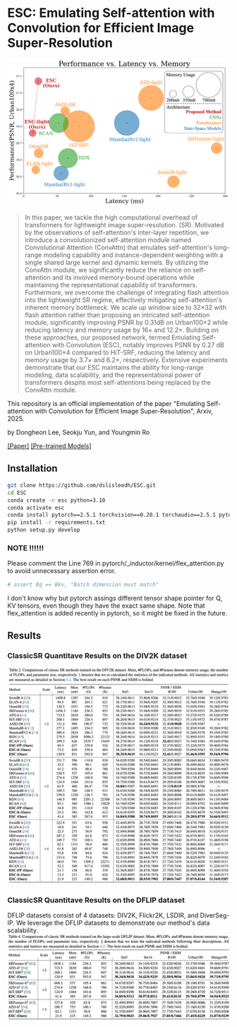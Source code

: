 # ESC: Emulating Self-attention with Convolution for Efficient Image Super-Resolution

![image](https://github.com/dslisleedh/ESC/blob/main/figs/teaser.png)

>In this paper, we tackle the high computational overhead of transformers for lightweight image super-resolution. (SR). Motivated by the observations of self-attention's inter-layer repetition, we introduce a convolutionized self-attention module named Convolutional Attention (ConvAttn) that emulates self-attention's long-range modeling capability and instance-dependent weighting with a single shared large kernel and dynamic kernels. By utilizing the ConvAttn module, we significantly reduce the reliance on self-attention and its involved memory-bound operations while maintaining the representational capability of transformers. Furthermore, we overcome the challenge of integrating flash attention into the lightweight SR regime, effectively mitigating self-attention's inherent memory bottleneck. We scale up window size to 32×32 with flash attention rather than proposing an intricated self-attention module, significantly improving PSNR by 0.31dB on Urban100×2 while reducing latency and memory usage by 16× and 12.2×. Building on these approaches, our proposed network, termed Emulating Self-attention with Convolution (ESC), notably improves PSNR by 0.27 dB on Urban100×4 compared to HiT-SRF, reducing the latency and memory usage by 3.7× and 6.2×, respectively. Extensive experiments demonstrate that our ESC maintains the ability for long-range modeling, data scalability, and the representational power of transformers despite most self-attentions being replaced by the ConvAttn module.

This repository is an official implementation of the paper "Emulating Self-attention with Convolution for Efficient Image Super-Resolution", Arxiv, 2025.

by Dongheon Lee, Seokju Yun, and Youngmin Ro

[[Paper]](https://arxiv.org/abs/2503.06671) [[Pre-trained Models]](https://github.com/dslisleedh/ESC/releases/tag/1.0.0)

## Installation

```bash
git clone https://github.com/dslisleedh/ESC.git
cd ESC
conda create -n esc python=3.10
conda activate esc
conda install pytorch==2.5.1 torchvision==0.20.1 torchaudio==2.5.1 pytorch-cuda=12.1 -c pytorch -c nvidia
pip install -r requirements.txt 
python setup.py develop
```

### NOTE !!!!!!
Please comment the Line 769 in pytorch/_inductor/kernel/flex_attention.py to avoid unnecessary assertion error.
```python
# assert Bq == Bkv, "Batch dimension must match"
```
I don't know why but pytorch assings different tensor shape pointer for Q, KV tensors, even though they have the exact same shape.
Note that flex_attention is added recently in pytorch, so it might be fixed in the future.

## Results

### ClassicSR Quantitave Results on the DIV2K dataset
![image](https://github.com/dslisleedh/ESC/blob/main/figs/MainDIV2K.png)

### ClassicSR Quantitave Results on the DFLIP dataset
DFLIP datasets consist of 4 datasets: DIV2K, Flickr2K, LSDIR, and DiverSeg-IP.
We leverage the DFLIP datasets to demonstrate our method's data scalability.
![image](https://github.com/dslisleedh/ESC/blob/main/figs/DFLIPQuantitative.png)

